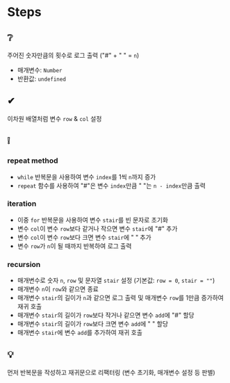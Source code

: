 # Steps

## ❔

주어진 숫자만큼의 횟수로 로그 출력 ("#" + " " = `n`)

- 매개변수: `Number`
- 반환값: `undefined`

## ✔

이차원 배열처럼 변수 `row` & `col` 설정

## ❕

### repeat method

- `while` 반복문을 사용하여 변수 `index`를 1씩 `n`까지 증가
- `repeat` 함수를 사용하여 "#"은 변수 `index`만큼 " "는 `n - index`만큼 출력

### iteration

- 이중 `for` 반복문을 사용하여 변수 `stair`를 빈 문자로 초기화
- 변수 `col`이 변수 `row`보다 같거나 작으면 변수 `stair`에 "#" 추가
- 변수 `col`이 변수 `row`보다 크면 변수 `stair`에 " " 추가
- 변수 `row`가 `n`이 될 때까지 반복하여 로그 출력

### recursion

- 매개변수로 숫자 `n`, `row` 및 문자열 `stair` 설정 (기본값: `row = 0`, `stair = ""`)
- 매개변수 `n`이 `row`와 같으면 종료
- 매개변수 `stair`의 길이가 `n`과 같으면 로그 출력 및 매개변수 `row`를 1만큼 증가하여 재귀 호출
- 매개변수 `stair`의 길이가 `row`보다 작거나 같으면 변수 `add`에 "#" 할당
- 매개변수 `stair`의 길이가 `row`보다 크면 변수 `add`에 " " 할당
- 매개변수 `stair`에 변수 `add`를 추가하여 재귀 호출

## 💡

먼저 반복문을 작성하고 재귀문으로 리팩터링 (변수 초기화, 매개변수 설정 등 판별)
